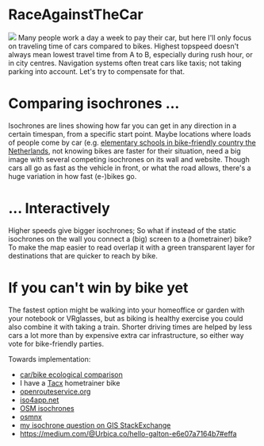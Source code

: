 # RaceAgainstTheCar
<img src="https://repository-images.githubusercontent.com/145345464/710bf900-7a04-11eb-8f2f-e5b9ec73c6b2">
Many people work a day a week to pay their car, but here I'll only focus on traveling time of cars compared to bikes.
Highest topspeed doesn't always mean lowest travel time from A to B, especially during rush hour, or in city centres.
Navigation systems often treat cars like taxis; not taking parking into account. Let's try to compensate for that.

Comparing isochrones ...
========================
Isochrones are lines showing how far you can get in any direction in a certain timespan, from a specific start point.
Maybe locations where loads of people come by car (e.g. [elementary schools in bike-friendly country the Netherlands](https://www.duo.nl/open_onderwijsdata/databestanden/po/adressen/adressen-po-3.jsp), not knowing bikes are faster for their situation, need a big image with several competing isochrones on its wall and website.
Though cars all go as fast as the vehicle in front, or what the road allows, there's a huge variation in how fast (e-)bikes go.

... Interactively
=================
Higher speeds give bigger isochrones; So what if instead of the static isochrones on the wall you connect a (big) screen to a (hometrainer) bike?
To make the map easier to read overlap it with a green transparent layer for destinations that are quicker to reach by bike.

If you can't win by bike yet
============================
The fastest option might be walking into your homeoffice or garden with your notebook or VRglasses, but as biking is healthy exercise you could also combine it with taking a train. Shorter driving times are helped by less cars a lot more than by expensive extra car infrastructure, so either way vote for bike-friendly parties.



Towards implementation:
- [car/bike ecological comparison](https://www.omnicalculator.com/ecology/car-vs-bike)
- I have a [Tacx](https://tacx.com/) hometrainer bike
- [openrouteservice.org](https://openrouteservice.org/)
- [iso4app.net](https://www.iso4app.net/net/)
- [OSM isochrones](https://wiki.openstreetmap.org/wiki/Isochrone)
- [osmnx](https://osmnx.readthedocs.io/en/stable/)
- [my isochrone question on GIS StackExchange](https://gis.stackexchange.com/questions/389494/how-to-osm-isochrone-center-transportmode-maxspeed-time-color-transparency)
- https://medium.com/@Urbica.co/hello-galton-e6e07a7164b7#effa
